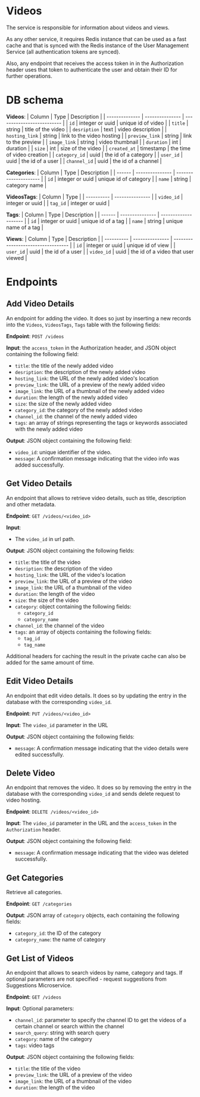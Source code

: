 # Videos

The service is responsible for information about videos and views.

As any other service, it requires Redis instance that can be used as a fast cache and that is synced with the Redis instance of the User Management Service (all authentication tokens are synced).

Also, any endpoint that receives the access token in in the Authorization header uses that token to authenticate the user and obtain their ID for further operations.

# DB schema

**Videos**:
| Column         | Type            | Description                |
| -------------- | --------------- | -------------------------- |
| `id`           | integer or uuid | unique id of video         |
| `title`        | string          | title of the video         |
| `desription`   | text            | video description          |
| `hosting_link` | string          | link to the video hosting  |
| `preview_link` | string          | link to the preview        |
| `image_link`   | string          | video thumbnail            |
| `duration`     | int             | duration                   |
| `size`         | int             | size of the video          |
| `created_at`   | timestamp       | the time of video creation |
| `category_id`  | uuid            | the id of a category       |
| `user_id`      | uuid            | the id of a user           |
| `channel_id`   | uuid            | the id of a channel        |

**Categories**:
| Column | Type            | Description           |
| ------ | --------------- | --------------------- |
| `id`   | integer or uuid | unique id of category |
| `name` | string          | category name         |

**VideosTags**:
| Column     | Type            |
| ---------- | --------------- |
| `video_id` | integer or uuid |
| `tag_id`   | integer or uuid |

**Tags**:
| Column | Type            | Description          |
| ------ | --------------- | -------------------- |
| `id`   | integer or uuid | unique id of a tag   |
| `name` | string          | unique name of a tag |

**Views**:
| Column     | Type            | Description                        |
| ---------- | --------------- | ---------------------------------- |
| `id`       | integer or uuid | unique id of view                  |
| `user_id`  | uuid            | the id of a user                   |
| `video_id` | uuid            | the id of a video that user viewed |

# Endpoints

## Add Video Details
An endpoint for adding the video. It does so just by inserting a new records into the `Videos`, `VideosTags`, `Tags` table with the following fields:
  
**Endpoint**: `POST /videos`

**Input**: the `access_token` in the Authorization header, and JSON object containing the following field:           
- `title`: the title of the newly added video
- `desription`: the description of the newly added video
- `hosting_link`: the URL of the newly added video's location
- `preview_link`: the URL of a preview of the newly added video
- `image_link`: the URL of a thumbnail of the newly added video
- `duration`: the length of the newly added video
- `size`: the size of the newly added video
- `category_id`: the category of the newly added video
- `channel_id`: the channel of the newly added video
- `tags`: an array of strings representing the tags or keywords associated with the newly added video

**Output**: JSON object containing the following field:
- `video_id`: unique identifier of the video.
- `message`: A confirmation message indicating that the video info was added successfully.

## Get Video Details

An endpoint that allows to retrieve video details, such as title, description and other metadata.

**Endpoint**: `GET /videos/<video_id>`

**Input**:
- The `video_id` in url path.

**Output**: JSON object containing the following fields:
- `title`: the title of the video
- `desription`: the description of the video
- `hosting_link`: the URL of the video's location
- `preview_link`: the URL of a preview of the video
- `image_link`: the URL of a thumbnail of the video
- `duration`: the length of the video
- `size`: the size of the video
- `category`: object containing the following fields:
  - `category_id`
  - `category_name`
- `channel_id`: the channel of the video
- `tags`: an array of objects containing the following fields:
  - `tag_id`
  - `tag_name`

Additional headers for caching the result in the private cache can also be added for the same amount of time.

## Edit Video Details

An endpoint that edit video details. It does so by updating the entry in the database with the corresponding `video_id`.

**Endpoint**: `PUT /videos/<video_id>`

**Input**: The `video_id` parameter in the URL

**Output**: JSON object containing the following fields:
- `message`: A confirmation message indicating that the video details were edited successfully.

## Delete Video

An endpoint that removes the video. It does so by removing the entry in the database with the corresponding `video_id` and sends delete request to video hosting.

**Endpoint**: `DELETE /videos/<video_id>`

**Input**: The `video_id` parameter in the URL and the `access_token` in the `Authorization` header.

**Output**: JSON object containing the following field:
- `message`: A confirmation message indicating that the video was deleted successfully.

## Get Categories

Retrieve all categories.

**Endpoint**: `GET /categories`

**Output**: JSON array of `category` objects, each containing the following fields:
- `category_id`: the ID of the category
- `category_name`: the name of category

## Get List of Videos

An endpoint that allows to search videos by name, category and tags. If optional parameters are not specified - request suggestions from Suggestions Microservice.

**Endpoint**: `GET /videos`

**Input**:
Optional parameters:
- `channel_id`: parameter to specify the channel ID to get the videos of a certain channel or search within the channel
- `search_query`: string with search query
- `category`: name of the category
- `tags`: video tags

**Output**: JSON object containing the following fields:
- `title`: the title of the video
- `preview_link`: the URL of a preview of the video
- `image_link`: the URL of a thumbnail of the video
- `duration`: the length of the video
